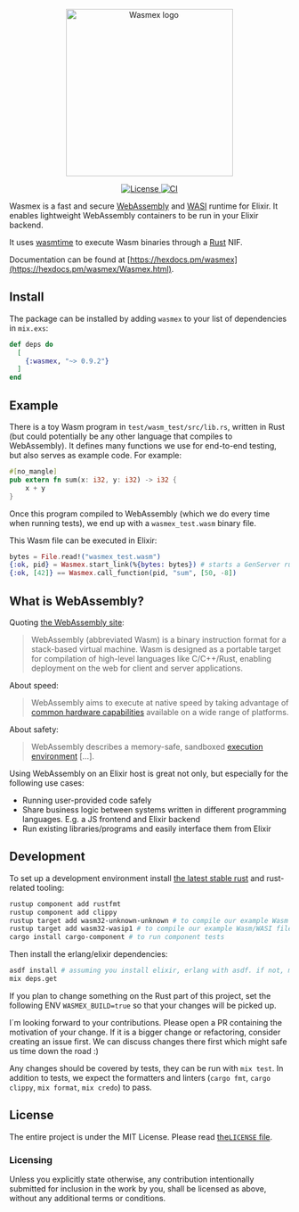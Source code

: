 <p align="center">
  <img width="300" src="./logo.svg" alt="Wasmex logo">
</p>
<p align="center">
  <a href="https://github.com/tessi/wasmex/blob/master/LICENSE">
    <img src="https://img.shields.io/github/license/tessi/wasmex.svg" alt="License">
  </a>
  <a href="https://github.com/tessi/wasmex/actions/workflows/elixir-ci.yml">
    <img src="https://github.com/tessi/wasmex/actions/workflows/elixir-ci.yml/badge.svg?branch=main" alt="CI">
  </a>
</p>

Wasmex is a fast and secure [WebAssembly](https://webassembly.org/) and [WASI](https://github.com/WebAssembly/WASI) runtime for Elixir.
It enables lightweight WebAssembly containers to be run in your Elixir backend.

It uses [wasmtime](https://wasmtime.dev) to execute Wasm binaries through a [Rust](https://www.rust-lang.org) NIF.

Documentation can be found at [https://hexdocs.pm/wasmex](https://hexdocs.pm/wasmex/Wasmex.html).

## Install

The package can be installed by adding `wasmex` to your list of
dependencies in `mix.exs`:

```elixir
def deps do
  [
    {:wasmex, "~> 0.9.2"}
  ]
end
```

## Example

There is a toy Wasm program in `test/wasm_test/src/lib.rs`, written in Rust (but could potentially be any other language that compiles to WebAssembly).
It defines many functions we use for end-to-end testing, but also serves as example code. For example:

```rust
#[no_mangle]
pub extern fn sum(x: i32, y: i32) -> i32 {
    x + y
}
```

Once this program compiled to WebAssembly (which we do every time when running tests), we end up with a `wasmex_test.wasm` binary file.

This Wasm file can be executed in Elixir:

```elixir
bytes = File.read!("wasmex_test.wasm")
{:ok, pid} = Wasmex.start_link(%{bytes: bytes}) # starts a GenServer running a Wasm instance
{:ok, [42]} == Wasmex.call_function(pid, "sum", [50, -8])
```

## What is WebAssembly?

Quoting [the WebAssembly site](https://webassembly.org/):

> WebAssembly (abbreviated Wasm) is a binary instruction format for a
> stack-based virtual machine. Wasm is designed as a portable target
> for compilation of high-level languages like C/C++/Rust, enabling
> deployment on the web for client and server applications.

About speed:

> WebAssembly aims to execute at native speed by taking advantage of
> [common hardware
> capabilities](https://webassembly.org/docs/portability/#assumptions-for-efficient-execution)
> available on a wide range of platforms.

About safety:

> WebAssembly describes a memory-safe, sandboxed [execution
> environment](https://webassembly.org/docs/semantics/#linear-memory) […].

Using WebAssembly on an Elixir host is great not only, but especially for the following use cases:

* Running user-provided code safely
* Share business logic between systems written in different programming languages. E.g. a JS frontend and Elixir backend
* Run existing libraries/programs and easily interface them from Elixir

## Development

To set up a development environment install [the latest stable rust](https://www.rust-lang.org/tools/install) and rust-related tooling:

```bash
rustup component add rustfmt
rustup component add clippy
rustup target add wasm32-unknown-unknown # to compile our example Wasm files for testing
rustup target add wasm32-wasip1 # to compile our example Wasm/WASI files for testing
cargo install cargo-component # to run component tests
```

Then install the erlang/elixir dependencies:

```bash
asdf install # assuming you install elixir, erlang with asdf. if not, make sure to install them your way
mix deps.get
```

If you plan to change something on the Rust part of this project, set the following ENV `WASMEX_BUILD=true` so that your changes will be picked up.

I´m looking forward to your contributions. Please open a PR containing the motivation of your change. If it is a bigger change or refactoring, consider creating an issue first. We can discuss changes there first which might safe us time down the road :)

Any changes should be covered by tests, they can be run with `mix test`.
In addition to tests, we expect the formatters and linters (`cargo fmt`, `cargo clippy`, `mix format`, `mix credo`) to pass.

## License

The entire project is under the MIT License. Please read [the`LICENSE` file](https://github.com/tessi/wasmex/blob/master/LICENSE).

### Licensing

Unless you explicitly state otherwise, any contribution intentionally submitted
for inclusion in the work by you, shall be licensed as above, without any
additional terms or conditions.
